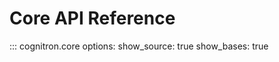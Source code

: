 # Core API Reference

::: cognitron.core
    options:
      show_source: true
      show_bases: true

